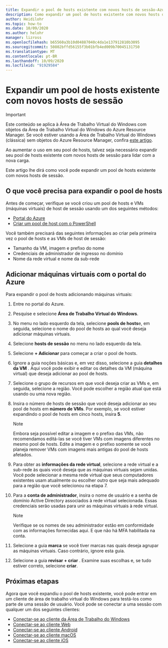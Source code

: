 ```yaml
---
title: Expandir o pool de hosts existente com novos hosts de sessão-Azure
description: Como expandir um pool de hosts existente com novos hosts de sessão na área de trabalho virtual do Windows.
author: Heidilohr
ms.topic: how-to
ms.date: 10/09/2020
ms.author: helohr
manager: lizross
ms.openlocfilehash: b65560a3b10d04887040c4da1e137912810b3095
ms.sourcegitcommit: 50802bffd56155f3b01bfb4ed009b70045131750
ms.translationtype: MT
ms.contentlocale: pt-BR
ms.lasthandoff: 10/09/2020
ms.locfileid: "91929584"
---
```

# <a name="expand-an-existing-host-pool-with-new-session-hosts"></a>Expandir um pool de hosts existente com novos hosts de sessão

>[!IMPORTANT]
>Este conteúdo se aplica à Área de Trabalho Virtual do Windows com objetos da Área de Trabalho Virtual do Windows do Azure Resource Manager. Se você estiver usando a Área de Trabalho Virtual do Windows (clássica) sem objetos do Azure Resource Manager, confira [este artigo](./virtual-desktop-fall-2019/expand-existing-host-pool-2019.md).

Ao aumentar o uso em seu pool de hosts, talvez seja necessário expandir seu pool de hosts existente com novos hosts de sessão para lidar com a nova carga.

Este artigo lhe dirá como você pode expandir um pool de hosts existente com novos hosts de sessão.

## <a name="what-you-need-to-expand-the-host-pool"></a>O que você precisa para expandir o pool de hosts

Antes de começar, verifique se você criou um pool de hosts e VMs (máquinas virtuais) de host de sessão usando um dos seguintes métodos:

- [Portal do Azure](./create-host-pools-azure-marketplace.md)
- [Criar um pool de host com o PowerShell](./create-host-pools-powershell.md)

Você também precisará das seguintes informações ao criar pela primeira vez o pool de hosts e as VMs de host de sessão:

- Tamanho da VM, imagem e prefixo do nome
- Credenciais de administrador de ingresso no domínio
- Nome da rede virtual e nome da sub-rede

## <a name="add-virtual-machines-with-the-azure-portal"></a>Adicionar máquinas virtuais com o portal do Azure

Para expandir o pool de hosts adicionando máquinas virtuais:

1. Entre no portal do Azure.

2. Pesquise e selecione **Área de Trabalho Virtual do Windows**.

3. No menu no lado esquerdo da tela, selecione **pools de hosts**e, em seguida, selecione o nome do pool de hosts ao qual você deseja adicionar máquinas virtuais.

4. Selecione **hosts de sessão** no menu no lado esquerdo da tela.

5. Selecione **+ Adicionar** para começar a criar o pool de hosts.

6. Ignore a guia noções básicas e, em vez disso, selecione a guia **detalhes da VM** . Aqui você pode exibir e editar os detalhes da VM (máquina virtual) que deseja adicionar ao pool de hosts.

7. Selecione o grupo de recursos em que você deseja criar as VMs e, em seguida, selecione a região. Você pode escolher a região atual que está usando ou uma nova região.

8. Insira o número de hosts de sessão que você deseja adicionar ao seu pool de hosts em **número de VMs**. Por exemplo, se você estiver expandindo o pool de hosts em cinco hosts, insira **5**.

    >[!NOTE]
    >Embora seja possível editar a imagem e o prefixo das VMs, não recomendamos editá-las se você tiver VMs com imagens diferentes no mesmo pool de hosts. Edite a imagem e o prefixo somente se você planeja remover VMs com imagens mais antigas do pool de hosts afetados.

9. Para obter as **informações da rede virtual**, selecione a rede virtual e a sub-rede às quais você deseja que as máquinas virtuais sejam unidas. Você pode selecionar a mesma rede virtual que seus computadores existentes usam atualmente ou escolher outro que seja mais adequado para a região que você selecionou na etapa 7.

10. Para a **conta de administrador**, insira o nome de usuário e a senha de domínio Active Directory associados à rede virtual selecionada. Essas credenciais serão usadas para unir as máquinas virtuais à rede virtual.

      >[!NOTE]
      >Verifique se os nomes de seu administrador estão em conformidade com as informações fornecidas aqui. E que não há MFA habilitada na conta.

11. Selecione a guia **marca** se você tiver marcas nas quais deseja agrupar as máquinas virtuais. Caso contrário, ignore esta guia.

12. Selecione a guia **revisar + criar** . Examine suas escolhas e, se tudo estiver correto, selecione **criar**.

## <a name="next-steps"></a>Próximas etapas

Agora que você expandiu o pool de hosts existente, você pode entrar em um cliente de área de trabalho virtual do Windows para testá-los como parte de uma sessão de usuário. Você pode se conectar a uma sessão com qualquer um dos seguintes clientes:

- [Conectar-se ao cliente da Área de Trabalho do Windows](./connect-windows-7-10.md)
- [Conectar-se ao cliente Web](./connect-web.md)
- [Conectar-se ao cliente Android](./connect-android.md)
- [Conectar-se ao cliente macOS](./connect-macos.md)
- [Conectar-se ao cliente iOS](./connect-ios.md)
